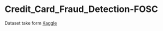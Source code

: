 # Credit_Card_Fraud_Detection-FOSC
Dataset take form [Kaggle](https://www.kaggle.com/datasets/mlg-ulb/creditcardfraud)

